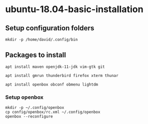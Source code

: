 # ubuntu-18.04-basic-installation

## Setup configuration folders

```
mkdir -p /home/david/.config/bin
```

## Packages to install

```
apt install maven openjdk-11-jdk vim-gtk git

apt install gmrun thunderbird firefox xterm thunar

apt install openbox obconf obmenu lightdm
```

### Setup openbox

```
mkdir -p ~/.config/openbox
cp config/openbox/rc.xml ~/.config/openbox
openbox --reconfigure
```